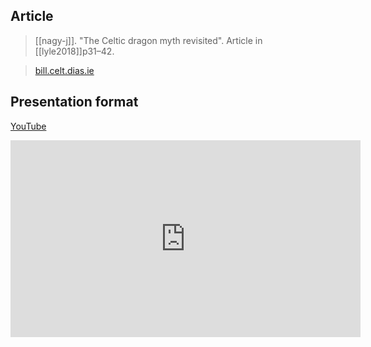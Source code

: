## Article
> [[nagy-j]]. "The Celtic dragon myth revisited". Article in [[lyle2018]]p31–42.

> [bill.celt.dias.ie](https://bill.celt.dias.ie/vol4/displayObject.php?TreeID=19535)

## Presentation format
[YouTube](https://www.youtube.com/embed/xmdYUn56DCk)

<iframe width="560" height="315" src="https://www.youtube.com/embed/xmdYUn56DCk" frameborder="0" allow="accelerometer; autoplay; clipboard-write; encrypted-media; gyroscope; picture-in-picture" allowfullscreen></iframe>